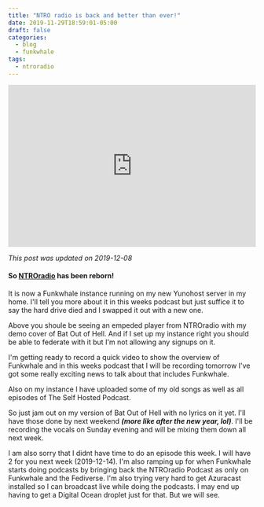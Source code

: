 ```yaml
---
title: "NTRO radio is back and better than ever!"
date: 2019-11-29T18:59:01-05:00
draft: false
categories:
  - blog
  - funkwhale
tags:
  - ntroradio
---
```


<iframe width="100%" height="330" scrolling="no" frameborder="no" src="https://ntroradio.com/front/embed.html?&amp;type=album&amp;id=7"></iframe>

*This post was updated on 2019-12-08*
#### So [NTROradio](https://ntroradio.com) has been reborn!
It is now a Funkwhale instance running on my new Yunohost server in my home. I'll tell you more about it in this weeks podcast but just suffice it to say the hard drive died and I swapped it out with a new one. 

Above you shoule be seeing an empeded player from NTROradio with my demo cover of Bat Out of Hell. And if I set up my instance right you should be able to federate with it but I'm not allowing any signups on it. 

I'm getting ready to record a quick video to show the overview of Funkwhale and in this weeks podcast that I will be recording tomorrow I've got some really exciting news to talk about that includes Funkwhale.

Also on my instance I have uploaded some of my old songs as well as all episodes of The Self Hosted Podcast. 

So just jam out on my version of Bat Out of Hell with no lyrics on it yet. I'll have those done by next weekend ***(more like after the new year, lol)***. I'll be recording the vocals on Sunday evening and will be mixing them down all next week. 

I am also sorry that I didnt have time to do an episode this week. I will have 2 for you next week (2019-12-14). I'm also ramping up for when Funkwhale starts doing podcasts by bringing back the NTROradio Podcast as only on Funkwhale and the Fediverse. I'm also trying very hard to get Azuracast installed so I can broadcast live while doing the podcasts. I may end up having to get a Digital Ocean droplet just for that. But we will see.